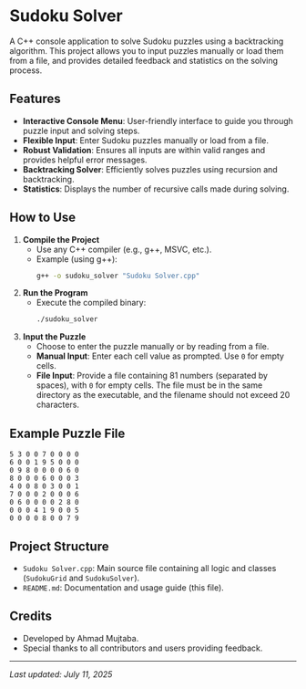 # Sudoku Solver

A C++ console application to solve Sudoku puzzles using a backtracking algorithm. This project allows you to input puzzles manually or load them from a file, and provides detailed feedback and statistics on the solving process.

## Features
- **Interactive Console Menu**: User-friendly interface to guide you through puzzle input and solving steps.
- **Flexible Input**: Enter Sudoku puzzles manually or load from a file.
- **Robust Validation**: Ensures all inputs are within valid ranges and provides helpful error messages.
- **Backtracking Solver**: Efficiently solves puzzles using recursion and backtracking.
- **Statistics**: Displays the number of recursive calls made during solving.

## How to Use
1. **Compile the Project**
   - Use any C++ compiler (e.g., g++, MSVC, etc.).
   - Example (using g++):
     ```sh
     g++ -o sudoku_solver "Sudoku Solver.cpp"
     ```
2. **Run the Program**
   - Execute the compiled binary:
     ```sh
     ./sudoku_solver
     ```
3. **Input the Puzzle**
   - Choose to enter the puzzle manually or by reading from a file.
   - **Manual Input**: Enter each cell value as prompted. Use `0` for empty cells.
   - **File Input**: Provide a file containing 81 numbers (separated by spaces), with `0` for empty cells. The file must be in the same directory as the executable, and the filename should not exceed 20 characters.

## Example Puzzle File
```
5 3 0 0 7 0 0 0 0
6 0 0 1 9 5 0 0 0
0 9 8 0 0 0 0 6 0
8 0 0 0 6 0 0 0 3
4 0 0 8 0 3 0 0 1
7 0 0 0 2 0 0 0 6
0 6 0 0 0 0 2 8 0
0 0 0 4 1 9 0 0 5
0 0 0 0 8 0 0 7 9
```

## Project Structure
- `Sudoku Solver.cpp`: Main source file containing all logic and classes (`SudokuGrid` and `SudokuSolver`).
- `README.md`: Documentation and usage guide (this file).

## Credits
- Developed by Ahmad Mujtaba.
- Special thanks to all contributors and users providing feedback.

---
*Last updated: July 11, 2025*
